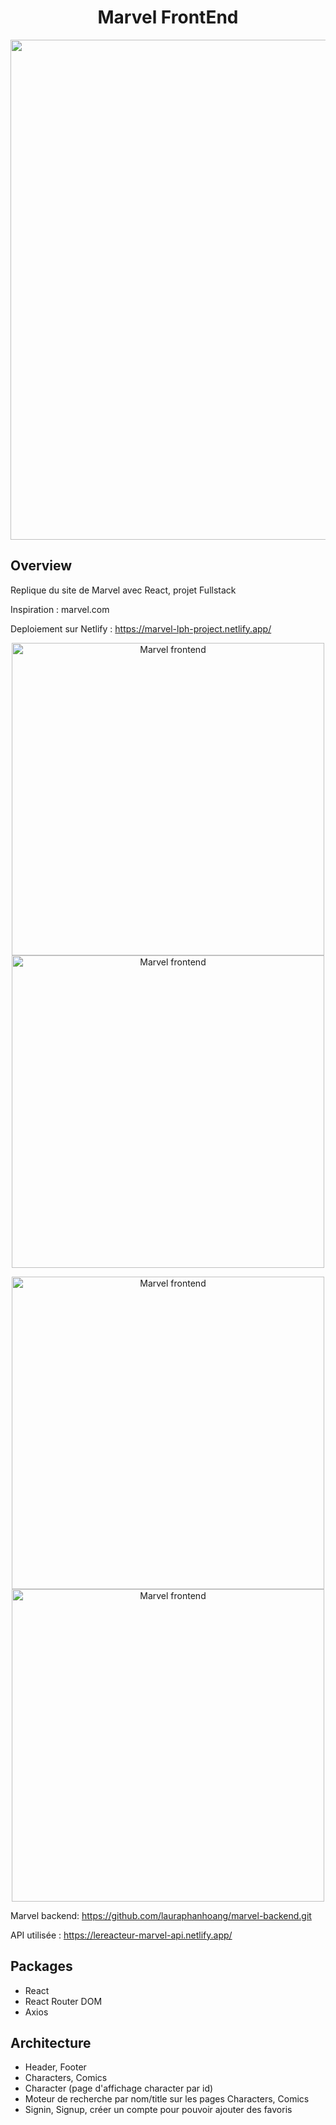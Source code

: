 <h1  align="center">Marvel FrontEnd</h1>

  <p align="center">
	<img src="https://thumbs.gfycat.com/BitesizedTightElephant-size_restricted.gif" width="800">
</p>

## Overview

Replique du site de Marvel avec React, projet Fullstack

Inspiration : marvel.com


Deploiement sur Netlify : <a  href="https://marvel-lph-project.netlify.app/"  target="_blank"> https://marvel-lph-project.netlify.app/</a>

<p align="center">
<a  href="https://marvel-lph-project.netlify.app/"><img  src="https://res.cloudinary.com/dkfawp1r9/image/upload/f_auto,q_auto/marvel-homepage" width="500" title="Marvel homepage"  alt="Marvel frontend"></a>
<a  href="https://marvel-lph-project.netlify.app/"><img  src="https://res.cloudinary.com/dkfawp1r9/image/upload/f_auto,q_auto/marvel-signup" width="500" title="Marvel signup"  alt="Marvel frontend"></a></p>

<p align="center">
<a  href="https://marvel-lph-project.netlify.app/"><img  src="https://res.cloudinary.com/dkfawp1r9/image/upload/f_auto,q_auto/marvel-characters" width="500" title="Marvel characters"  alt="Marvel frontend"></a>
<a  href="https://marvel-lph-project.netlify.app/"><img  src="https://res.cloudinary.com/dkfawp1r9/image/upload/f_auto,q_auto/marvel-comics" width="500" title="Marvel comics "  alt="Marvel frontend"></a>
</p>


Marvel backend: <a  href="https://github.com/lauraphanhoang/marvel-backend.git">https://github.com/lauraphanhoang/marvel-backend.git</a>

API utilisée : https://lereacteur-marvel-api.netlify.app/

## Packages

- React
- React Router DOM
- Axios


## Architecture
- Header, Footer
- Characters, Comics
- Character (page d'affichage character par id)
- Moteur de recherche par nom/title sur les pages Characters, Comics
- Signin, Signup, créer un compte pour pouvoir ajouter des favoris

